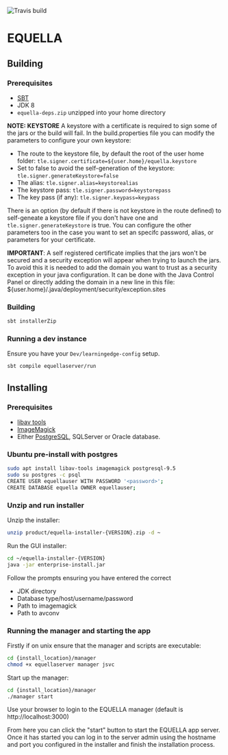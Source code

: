 ![Travis build](https://travis-ci.org/equella/Equella.svg?branch=master)

# EQUELLA

## Building

### Prerequisites

* [SBT](http://www.scala-sbt.org/)
* JDK 8
* `equella-deps.zip` unzipped into your home directory

**NOTE: KEYSTORE**
A keystore with a certificate is required to sign some of the jars or the build will fail.
In the build.properties file you can modify the parameters to configure your own keystore:
    
 * The route to the keystore file, by default the root of the user home folder: `tle.signer.certificate=${user.home}/equella.keystore`
 * Set to false to avoid the self-generation of the keystore:  `tle.signer.generateKeystore=false`
 * The alias: `tle.signer.alias=keystorealias`
 * The keystore pass: `tle.signer.password=keystorepass`
 * The key pass (if any): `tle.signer.keypass=keypass`

There is an option (by default if there is not keystore in the route defined) to self-geneate a keystore file if you don't have one and `tle.signer.generateKeystore` is true.
You can configure the other parameters too in the case you want to set an specifc password, alias, or parameters for your certificate.

**IMPORTANT**: A self registered certificate implies that the jars won't be secured and a security exception will appear when trying to launch the jars.
To avoid this it is needed to add the domain you want to trust as a security exception in your java configuration.
It can be done with the Java Control Panel or directly adding the domain in a new line in this file:
${user.home}/.java/deployment/security/exception.sites 


### Building

```bash
sbt installerZip
```

### Running a dev instance

Ensure you have your `Dev/learningedge-config` setup.

```bash
sbt compile equellaserver/run
```

## Installing

### Prerequisites

* [libav tools](https://libav.org/)
* [ImageMagick](https://www.imagemagick.org/)
* Either [PostgreSQL](https://www.postgresql.org/), SQLServer or Oracle database.

### Ubuntu pre-install with postgres

```bash
sudo apt install libav-tools imagemagick postgresql-9.5
sudo su postgres -c psql
CREATE USER equellauser WITH PASSWORD '<password>';
CREATE DATABASE equella OWNER equellauser;
```

### Unzip and run installer

Unzip the installer:

```bash
unzip product/equella-installer-{VERSION}.zip -d ~
```

Run the GUI installer:

```bash
cd ~/equella-installer-{VERSION}
java -jar enterprise-install.jar
```

Follow the prompts ensuring you have entered the correct
* JDK directory
* Database type/host/username/password
* Path to imagemagick
* Path to avconv

### Running the manager and starting the app

Firstly if on unix ensure that the manager and scripts are executable:

```bash
cd {install_location}/manager
chmod +x equellaserver manager jsvc
```

Start up the manager:

```bash
cd {install_location}/manager
./manager start
```

Use your browser to login to the EQUELLA manager (default is http://localhost:3000)

From here you can click the "start" button to start the EQUELLA app server. Once it has started you can log in to the server admin using the hostname and port you configured in the installer and finish the installation process.
